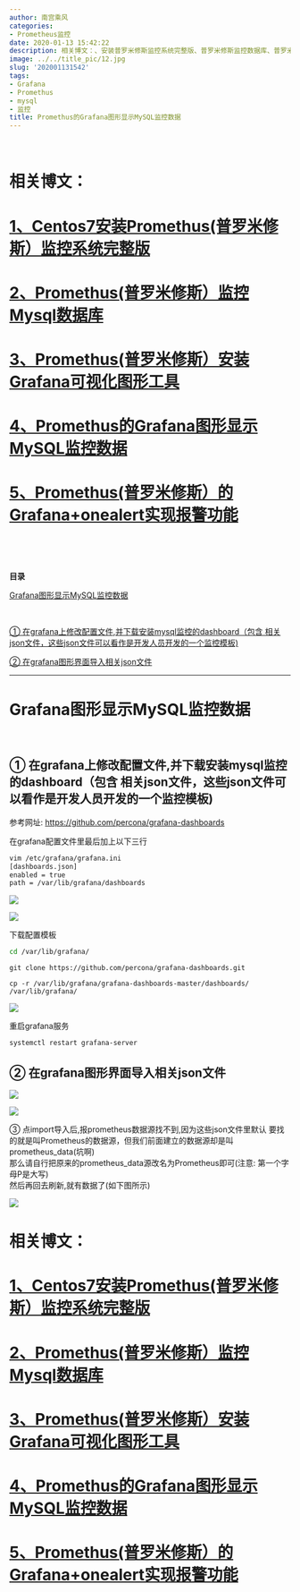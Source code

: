 ```yaml
---
author: 南宫乘风
categories:
- Prometheus监控
date: 2020-01-13 15:42:22
description: 相关博文：、安装普罗米修斯监控系统完整版、普罗米修斯监控数据库、普罗米修斯安装可视化图形工具、的图形显示监控数据、普罗米修斯的实现报警功能目录图形显示监控数据在上修改配置文件并下载安装监控的包含相关文。。。。。。。
image: ../../title_pic/12.jpg
slug: '202001131542'
tags:
- Grafana
- Promethus
- mysql
- 监控
title: Promethus的Grafana图形显示MySQL监控数据
---
```


<!--more-->

 

# 相关博文：

# [1、Centos7安装Promethus\(普罗米修斯）监控系统完整版](https://blog.csdn.net/heian_99/article/details/103952955)

# [2、Promethus\(普罗米修斯）监控Mysql数据库](https://blog.csdn.net/heian_99/article/details/103956583)

# [3、Promethus\(普罗米修斯）安装Grafana可视化图形工具](https://blog.csdn.net/heian_99/article/details/103956931)

# [4、Promethus的Grafana图形显示MySQL监控数据](https://blog.csdn.net/heian_99/article/details/103958032)

# [5、Promethus\(普罗米修斯）的Grafana+onealert实现报警功能](https://blog.csdn.net/heian_99/article/details/103959379)

 

 

**目录**

[Grafana图形显示MySQL监控数据](#Grafana%E5%9B%BE%E5%BD%A2%E6%98%BE%E7%A4%BAMySQL%E7%9B%91%E6%8E%A7%E6%95%B0%E6%8D%AE)

 

[① 在grafana上修改配置文件,并下载安装mysql监控的dashboard（包含 相关json文件，这些json文件可以看作是开发人员开发的一个监控模板\)](<#① 在grafana上修改配置文件,并下载安装mysql监控的dashboard（包含 相关json文件，这些json文件可以看作是开发人员开发的一个监控模板)>)

[② 在grafana图形界面导入相关json文件](<#② 在grafana图形界面导入相关json文件>)

---

# Grafana图形显示MySQL监控数据

 

## ① 在grafana上修改配置文件,并下载安装mysql监控的dashboard（包含 相关json文件，这些json文件可以看作是开发人员开发的一个监控模板\)

参考网址: <https://github.com/percona/grafana-dashboards>

在grafana配置文件里最后加上以下三行

```bash
vim /etc/grafana/grafana.ini 
[dashboards.json] 
enabled = true 
path = /var/lib/grafana/dashboards
```

![](../../image/20200113150203274.png)

![](../../image/20200113150322470.png)

下载配置模板

```bash
cd /var/lib/grafana/ 
```

```
git clone https://github.com/percona/grafana-dashboards.git 
```

```
cp -r /var/lib/grafana/grafana-dashboards-master/dashboards/ /var/lib/grafana/ 
```

![](../../image/20200113151342364.png)

重启grafana服务

```
systemctl restart grafana-server
```

## ② 在grafana图形界面导入相关json文件

![](../../image/20200113151442401.png)

![](../../image/20200113151636828.png)

③ 点import导入后,报prometheus数据源找不到,因为这些json文件里默认 要找的就是叫Prometheus的数据源，但我们前面建立的数据源却是叫 prometheus\_data\(坑啊\)  
那么请自行把原来的prometheus\_data源改名为Prometheus即可\(注意: 第一个字母P是大写\)  
然后再回去刷新,就有数据了\(如下图所示\)

![](../../image/2020011315383743.png)

# 相关博文：

# [1、Centos7安装Promethus\(普罗米修斯）监控系统完整版](https://blog.csdn.net/heian_99/article/details/103952955)

# [2、Promethus\(普罗米修斯）监控Mysql数据库](https://blog.csdn.net/heian_99/article/details/103956583)

# [3、Promethus\(普罗米修斯）安装Grafana可视化图形工具](https://blog.csdn.net/heian_99/article/details/103956931)

# [4、Promethus的Grafana图形显示MySQL监控数据](https://blog.csdn.net/heian_99/article/details/103958032)

# [5、Promethus\(普罗米修斯）的Grafana+onealert实现报警功能](https://blog.csdn.net/heian_99/article/details/103959379)